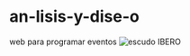 # an-lisis-y-dise-o
web para programar eventos 
![escudo IBERO](https://github.com/user-attachments/assets/d3c2080f-70f6-45a1-a69a-1ea3d68e15cd)

